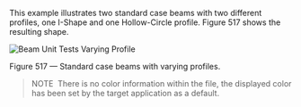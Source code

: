 ﻿This example illustrates two standard case beams with two different profiles, one I-Shape and one Hollow-Circle profile. Figure 517 shows the resulting shape.

![Beam Unit Tests Varying Profile](../../figures/examples/beam_varying_profiles.png)

Figure 517 — Standard case beams with varying profiles.



> 
> NOTE  There is no color information within the file, the displayed color has been set by the target application as a default.
> 



